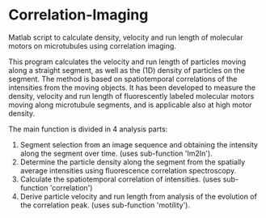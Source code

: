 # Correlation-Imaging
Matlab script to calculate density, velocity and run length of molecular motors on microtubules using correlation imaging.

This program calculates the velocity and run length of particles moving along a straight segment, as well as the (1D) density of particles on the segment. The method is based on spatiotemporal correlations of the intensities from the moving objects. It has been developed to measure the density, velocity and run length of fluorescently labeled molecular motors moving along microtubule segments, and is applicable also at high motor density. 

The main function is divided in 4 analysis parts:
1) Segment selection from an image sequence and obtaining the intensity
   along the segment over time. (uses sub-function 'Im2In').
2) Determine the particle density along the segment from the spatially
   average intensities using fluorescence correlation spectroscopy.
3) Calculate the spatiotemporal correlation of intensities. (uses
   sub-function 'correlation')
4) Derive particle velocity and run length from analysis of the
   evolution of the correlation peak. (uses sub-function 'motility').
